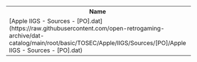 <table>
<tr><th>Name</th><th>Size</th></tr>
<tr><td>[Apple IIGS - Sources - [PO].dat](https://raw.githubusercontent.com/open-retrogaming-archive/dat-catalog/main/root/basic/TOSEC/Apple/IIGS/Sources/[PO]/Apple IIGS - Sources - [PO].dat)</td><td>901</td></tr>
</table>

